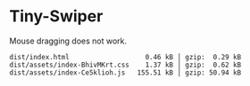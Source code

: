 # Tiny-Swiper

Mouse dragging does not work.

```
dist/index.html                   0.46 kB │ gzip:  0.29 kB
dist/assets/index-BhivMKrt.css    1.37 kB │ gzip:  0.62 kB
dist/assets/index-Ce5klioh.js   155.51 kB │ gzip: 50.94 kB
```
